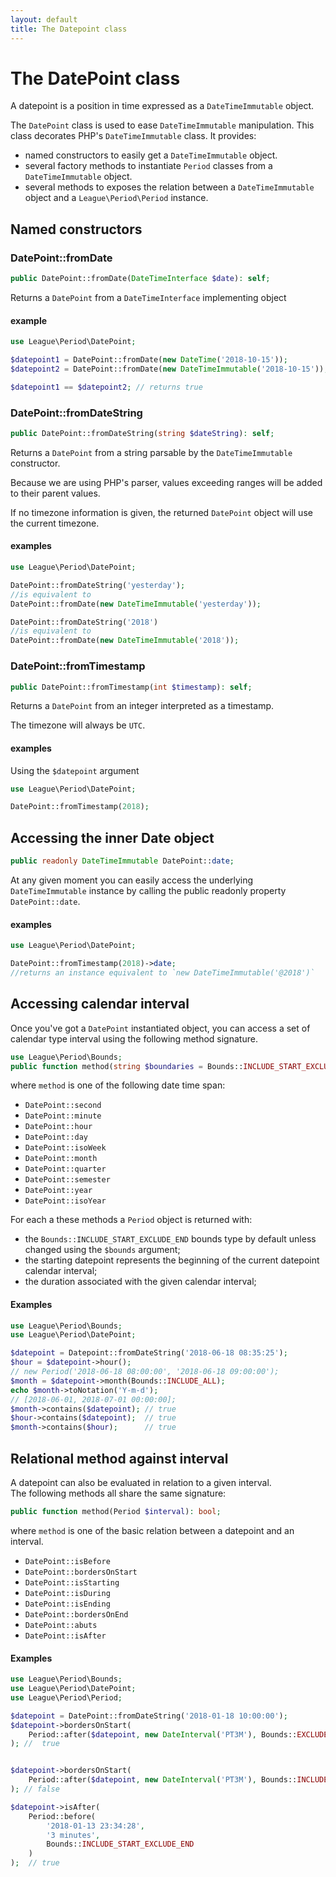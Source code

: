 ```yaml
---
layout: default
title: The Datepoint class
---
```


# The DatePoint class

A datepoint is a position in time expressed as a `DateTimeImmutable` object.

The `DatePoint` class is used to ease `DateTimeImmutable` manipulation. This class decorates PHP's `DateTimeImmutable` class.
It provides:

- named constructors to easily get a `DateTimeImmutable` object.
- several factory methods to instantiate `Period` classes from a `DateTimeImmutable` object.
- several methods to exposes the relation between a `DateTimeImmutable` object and a `League\Period\Period` instance.

## Named constructors

### DatePoint::fromDate

~~~php
public DatePoint::fromDate(DateTimeInterface $date): self;
~~~

Returns a `DatePoint` from a `DateTimeInterface` implementing object
 
#### example

~~~php
use League\Period\DatePoint;

$datepoint1 = DatePoint::fromDate(new DateTime('2018-10-15'));
$datepoint2 = DatePoint::fromDate(new DateTimeImmutable('2018-10-15'));

$datepoint1 == $datepoint2; // returns true
~~~

### DatePoint::fromDateString

~~~php
public DatePoint::fromDateString(string $dateString): self;
~~~

Returns a `DatePoint` from a string parsable by the `DateTimeImmutable` constructor.

<p class="message-info">Because we are using PHP's parser, values exceeding ranges will be added to their parent values.</p>
<p class="message-info">If no timezone information is given, the returned <code>DatePoint</code> object will use the current timezone.</p>

#### examples

~~~php
use League\Period\DatePoint;

DatePoint::fromDateString('yesterday'); 
//is equivalent to
DatePoint::fromDate(new DateTimeImmutable('yesterday')); 

DatePoint::fromDateString('2018')
//is equivalent to
DatePoint::fromDate(new DateTimeImmutable('2018')); 
~~~

### DatePoint::fromTimestamp

~~~php
public DatePoint::fromTimestamp(int $timestamp): self;
~~~

Returns a `DatePoint` from an integer interpreted as a timestamp.

<p class="message-info">The timezone will always be <code>UTC</code>.</p>

#### examples

Using the `$datepoint` argument

~~~php
use League\Period\DatePoint;

DatePoint::fromTimestamp(2018); 
~~~
## Accessing the inner Date object

~~~php
public readonly DateTimeImmutable DatePoint::date;
~~~

At any given moment you can easily access the underlying `DateTimeImmutable` instance by
calling the public readonly property `DatePoint::date`.

#### examples

~~~php
use League\Period\DatePoint;

DatePoint::fromTimestamp(2018)->date;
//returns an instance equivalent to `new DateTimeImmutable('@2018')`
~~~

## Accessing calendar interval

Once you've got a `DatePoint` instantiated object, you can access a set of calendar type interval using the following method signature.

~~~php
use League\Period\Bounds;
public function method(string $boundaries = Bounds::INCLUDE_START_EXCLUDE_END): Period;
~~~

where `method` is one of the following date time span:

- `DatePoint::second`
- `DatePoint::minute`
- `DatePoint::hour`
- `DatePoint::day`
- `DatePoint::isoWeek`
- `DatePoint::month`
- `DatePoint::quarter`
- `DatePoint::semester`
- `DatePoint::year`
- `DatePoint::isoYear`

For each a these methods a `Period` object is returned with:

- the `Bounds::INCLUDE_START_EXCLUDE_END` bounds type by default unless changed using the `$bounds` argument;
- the starting datepoint represents the beginning of the current datepoint calendar interval;
- the duration associated with the given calendar interval;

#### Examples

~~~php
use League\Period\Bounds;
use League\Period\DatePoint;

$datepoint = Datepoint::fromDateString('2018-06-18 08:35:25');
$hour = $datepoint->hour();
// new Period('2018-06-18 08:00:00', '2018-06-18 09:00:00');
$month = $datepoint->month(Bounds::INCLUDE_ALL);
echo $month->toNotation('Y-m-d');
// [2018-06-01, 2018-07-01 00:00:00];
$month->contains($datepoint); // true
$hour->contains($datepoint);  // true
$month->contains($hour);      // true
~~~

## Relational method against interval

A datepoint can also be evaluated in relation to a given interval.  
The following methods all share the same signature:
 
~~~php
public function method(Period $interval): bool;
~~~
 
where `method` is one of the basic relation between a datepoint and an interval.

- `DatePoint::isBefore`
- `DatePoint::bordersOnStart`
- `DatePoint::isStarting`
- `DatePoint::isDuring`
- `DatePoint::isEnding`
- `DatePoint::bordersOnEnd`
- `DatePoint::abuts`
- `DatePoint::isAfter`

#### Examples

~~~php
use League\Period\Bounds;
use League\Period\DatePoint;
use League\Period\Period;

$datepoint = DatePoint::fromDateString('2018-01-18 10:00:00');
$datepoint->bordersOnStart(
    Period::after($datepoint, new DateInterval('PT3M'), Bounds::EXCLUDE_START_INCLUDE_END)
); //  true


$datepoint->bordersOnStart(
    Period::after($datepoint, new DateInterval('PT3M'), Bounds::INCLUDE_ALL)
); // false

$datepoint->isAfter(
    Period::before(
        '2018-01-13 23:34:28', 
        '3 minutes', 
        Bounds::INCLUDE_START_EXCLUDE_END
    )
);  // true
~~~
